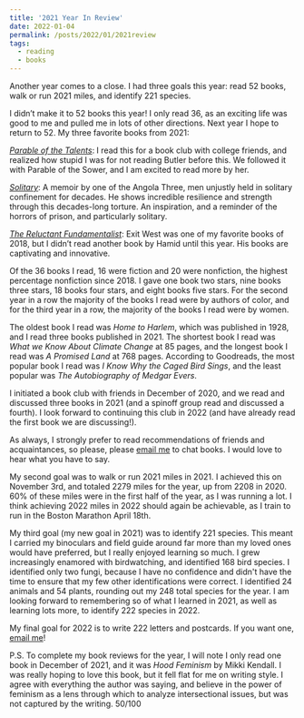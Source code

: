 ```yaml
---
title: '2021 Year In Review'
date: 2022-01-04
permalink: /posts/2022/01/2021review
tags:
  - reading
  - books
---
```


Another year comes to a close. I had three goals this year: read 52 books, walk or run 2021 miles, and identify 221 species.

I didn’t make it to 52 books this year! I only read 36, as an exciting life was good to me and pulled me in lots of other directions. Next year I hope to return to 52. My three favorite books from 2021:

[_Parable of the Talents_](/posts/2021/06/mayreads): I read this for a book club with college friends, and realized how stupid I was for not reading Butler before this. We followed it with Parable of the Sower, and I am excited to read more by her. 

[_Solitary_](/posts/2021/06/mayreads): A memoir by one of the Angola Three, men unjustly held in solitary confinement for decades. He shows incredible resilience and strength through this decades-long torture. An inspiration, and a reminder of the horrors of prison, and particularly solitary.

[_The Reluctant Fundamentalist_](/posts/2021/10/augustandseptemberreads): Exit West was one of my favorite books of 2018, but I didn’t read another book by Hamid until this year. His books are captivating and innovative. 

Of the 36 books I read, 16 were fiction and 20 were nonfiction, the highest percentage nonfiction since 2018. I gave one book two stars, nine books three stars, 18 books four stars, and eight books five stars. For the second year in a row the majority of the books I read were by authors of color, and for the third year in a row, the majority of the books I read were by women.

The oldest book I read was _Home to Harlem_, which was published in 1928, and I read three books published in 2021. The shortest book I read was _What we Know About Climate Change_ at 85 pages, and the longest book I read was _A Promised Land_ at 768 pages. According to Goodreads, the most popular book I read was _I Know Why the Caged Bird Sings_, and the least popular was _The Autobiography of Medgar Evers_.

I initiated a book club with friends in December of 2020, and we read and discussed three books in 2021 (and a spinoff group read and discussed a fourth). I look forward to continuing this club in 2022 (and have already read the first book we are discussing!).

As always, I strongly prefer to read recommendations of friends and acquaintances, so please, please [email me](mailto:samuel.tripp1.gmail.com) to chat books. I would love to hear what you have to say.

My second goal was to walk or run 2021 miles in 2021. I achieved this on November 3rd, and totaled 2279 miles for the year, up from 2208 in 2020. 60% of these miles were in the first half of the year, as I was running a lot. I think achieving 2022 miles in 2022 should again be achievable, as I train to run in the Boston Marathon April 18th.

My third goal (my new goal in 2021) was to identify 221 species. This meant I carried my binoculars and field guide around far more than my loved ones would have preferred, but I really enjoyed learning so much. I grew increasingly enamored with birdwatching, and identified 168 bird species. I identified only two fungi, because I have no confidence and didn't have the time to ensure that my few other identifications were correct. I identified 24 animals and 54 plants, rounding out my 248 total species for the year. I am looking forward to remembering so of what I learned in 2021, as well as learning lots more, to identify 222 species in 2022.

My final goal for 2022 is to write 222 letters and postcards. If you want one, [email me](mailto:samuel.tripp1@gmail.com)!


P.S. To complete my book reviews for the year, I will note I only read one book in December of 2021, and it was _Hood Feminism_ by Mikki Kendall. I was really hoping to love this book, but it fell flat for me on writing style. I agree with everything the author was saying, and believe in the power of feminism as a lens through which to analyze intersectional issues, but was not captured by the writing. 50/100